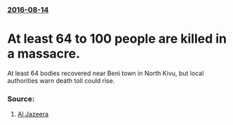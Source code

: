 ### [2016-08-14](/news/2016/08/14/index.md)

# At least 64 to 100 people are killed in a massacre. 

At least 64 bodies recovered near Beni town in North Kivu, but local authorities warn death toll could rise.


### Source:

1. [Al Jazeera](http://www.aljazeera.com/news/2016/08/scores-hacked-death-machete-attack-dr-congo-160814133550565.html)
